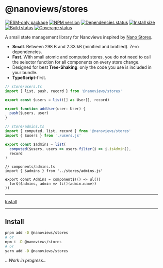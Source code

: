 # @nanoviews/stores

[![ESM-only package][package]][package-url]
[![NPM version][npm]][npm-url]
[![Dependencies status][deps]][deps-url]
[![Install size][size]][size-url]
[![Build status][build]][build-url]
[![Coverage status][coverage]][coverage-url]

[package]: https://img.shields.io/badge/package-ESM--only-ffe536.svg
[package-url]: https://nodejs.org/api/esm.html

[npm]: https://img.shields.io/npm/v/%40nanoviews%2Fstores.svg
[npm-url]: https://npmjs.com/package/@nanoviews/stores

[deps]: https://img.shields.io/librariesio/release/npm/%40nanoviews%2Fstores
[deps-url]: https://libraries.io/npm/%40nanoviews%2Fstores/tree

[size]: https://packagephobia.com/badge?p=%40nanoviews%2Fstores
[size-url]: https://packagephobia.com/result?p=%40nanoviews%2Fstores

[build]: https://img.shields.io/github/actions/workflow/status/TrigenSoftware/nanoviews/tests.yml?branch=main
[build-url]: https://github.com/TrigenSoftware/nanoviews/actions

[coverage]: https://img.shields.io/codecov/c/github/TrigenSoftware/nanoviews.svg
[coverage-url]: https://app.codecov.io/gh/TrigenSoftware/nanoviews

A small state management library for Nanoviews inspired by [Nano Stores](https://github.com/nanostores/nanostores).

- **Small**. Between 298 B and 2.33 kB (minified and brotlied). Zero dependencies.
- **Fast**. With small atomic and computed stores, you do not need to call the selector function for all components on every store change.
- Designed for best **Tree-Shaking**: only the code you use is included in your bundle.
- **TypeScript**-first.

```ts
// store/users.ts
import { list, push, record } from '@nanoviews/stores'

export const $users = list([] as User[], record)

export function addUser(user: User) {
  push($users, user)
}
```

```ts
// store/admins.ts
import { computed, list, record } from '@nanoviews/stores'
import { $users } from './users.js'

export const $admins = list(
  computed($users, users => users.filter(i => i.isAdmin)),
  record
)
```

```tsx
// components/admins.ts
import { $admins } from '../stores/admins.js'

export const Admins = component$(() => ul()(
  for$($admins, admin => li()(admin.name))
))
```

<hr />
<a href="#install">Install</a>
<!-- span>&nbsp;&nbsp;•&nbsp;&nbsp;</span -->
<br />
<hr />

## Install

```bash
pnpm add -D @nanoviews/stores
# or
npm i -D @nanoviews/stores
# or
yarn add -D @nanoviews/stores
```

*...Work in progress...*
